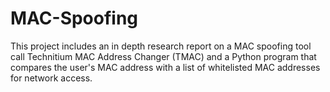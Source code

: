 # MAC-Spoofing
This project includes an in depth research report on a MAC spoofing tool call Technitium MAC Address Changer (TMAC) and a Python program that compares the user's MAC address with a list of whitelisted MAC addresses for network access.
